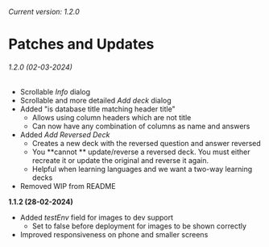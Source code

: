 *Current version: 1.2.0*

# **Patches and Updates**

###### 1.2.0 (02-03-2024)

* Scrollable *Info* dialog
* Scrollable and more detailed *Add deck* dialog
* Added "is database title matching header title"
  * Allows using column headers which are not title
  * Can now have any combination of columns as name and answers
* Added *Add Reversed Deck*
  * Creates a new deck with the reversed question and answer reversed
  * You **cannot ** update/reverse a reversed deck. You must either recreate it or update the original and reverse it again.
  * Helpful when learning languages and we want a two-way learning decks
* Removed WIP from README

**1.1.2 (28-02-2024)**

* Added *testEnv* field for images to dev support
  * Set to false before deployment for images to be shown correctly
* Improved responsiveness on phone and smaller screens
